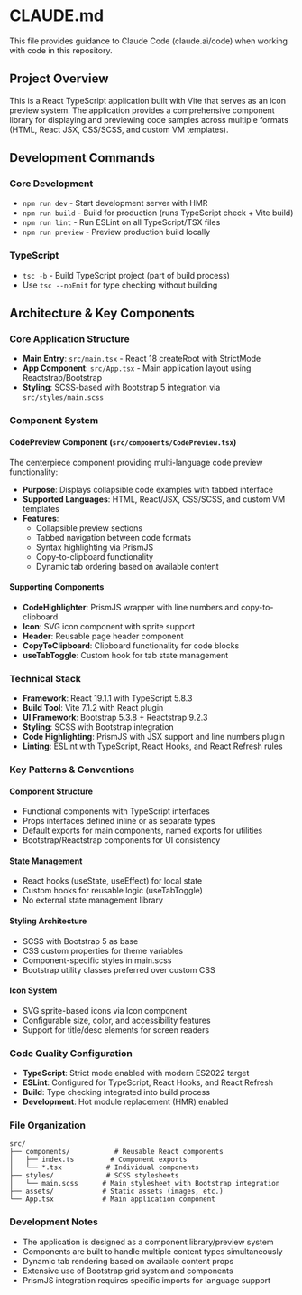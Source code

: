 # CLAUDE.md

This file provides guidance to Claude Code (claude.ai/code) when working with code in this repository.

## Project Overview

This is a React TypeScript application built with Vite that serves as an icon preview system. The application provides a comprehensive component library for displaying and previewing code samples across multiple formats (HTML, React JSX, CSS/SCSS, and custom VM templates).

## Development Commands

### Core Development
- `npm run dev` - Start development server with HMR
- `npm run build` - Build for production (runs TypeScript check + Vite build)
- `npm run lint` - Run ESLint on all TypeScript/TSX files
- `npm run preview` - Preview production build locally

### TypeScript
- `tsc -b` - Build TypeScript project (part of build process)
- Use `tsc --noEmit` for type checking without building

## Architecture & Key Components

### Core Application Structure
- **Main Entry**: `src/main.tsx` - React 18 createRoot with StrictMode
- **App Component**: `src/App.tsx` - Main application layout using Reactstrap/Bootstrap
- **Styling**: SCSS-based with Bootstrap 5 integration via `src/styles/main.scss`

### Component System

#### CodePreview Component (`src/components/CodePreview.tsx`)
The centerpiece component providing multi-language code preview functionality:
- **Purpose**: Displays collapsible code examples with tabbed interface
- **Supported Languages**: HTML, React/JSX, CSS/SCSS, and custom VM templates
- **Features**: 
  - Collapsible preview sections
  - Tabbed navigation between code formats
  - Syntax highlighting via PrismJS
  - Copy-to-clipboard functionality
  - Dynamic tab ordering based on available content

#### Supporting Components
- **CodeHighlighter**: PrismJS wrapper with line numbers and copy-to-clipboard
- **Icon**: SVG icon component with sprite support
- **Header**: Reusable page header component
- **CopyToClipboard**: Clipboard functionality for code blocks
- **useTabToggle**: Custom hook for tab state management

### Technical Stack
- **Framework**: React 19.1.1 with TypeScript 5.8.3
- **Build Tool**: Vite 7.1.2 with React plugin
- **UI Framework**: Bootstrap 5.3.8 + Reactstrap 9.2.3
- **Styling**: SCSS with Bootstrap integration
- **Code Highlighting**: PrismJS with JSX support and line numbers plugin
- **Linting**: ESLint with TypeScript, React Hooks, and React Refresh rules

### Key Patterns & Conventions

#### Component Structure
- Functional components with TypeScript interfaces
- Props interfaces defined inline or as separate types
- Default exports for main components, named exports for utilities
- Bootstrap/Reactstrap components for UI consistency

#### State Management
- React hooks (useState, useEffect) for local state
- Custom hooks for reusable logic (useTabToggle)
- No external state management library

#### Styling Architecture
- SCSS with Bootstrap 5 as base
- CSS custom properties for theme variables
- Component-specific styles in main.scss
- Bootstrap utility classes preferred over custom CSS

#### Icon System
- SVG sprite-based icons via Icon component
- Configurable size, color, and accessibility features
- Support for title/desc elements for screen readers

### Code Quality Configuration
- **TypeScript**: Strict mode enabled with modern ES2022 target
- **ESLint**: Configured for TypeScript, React Hooks, and React Refresh
- **Build**: Type checking integrated into build process
- **Development**: Hot module replacement (HMR) enabled

### File Organization
```
src/
├── components/           # Reusable React components
│   ├── index.ts         # Component exports
│   └── *.tsx           # Individual components
├── styles/             # SCSS stylesheets
│   └── main.scss      # Main stylesheet with Bootstrap integration
├── assets/            # Static assets (images, etc.)
└── App.tsx            # Main application component
```

### Development Notes
- The application is designed as a component library/preview system
- Components are built to handle multiple content types simultaneously
- Dynamic tab rendering based on available content props
- Extensive use of Bootstrap grid system and components
- PrismJS integration requires specific imports for language support